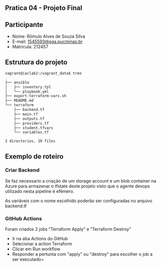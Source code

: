 
## Pratica 04 - Projeto Final

## Participante

- Nome: Rômulo Alves de Souza Silva
- E-mail: 1545593@sga.pucminas.br
- Matricula: 212457

## Estrutura do projeto

```bash
vagrant@iaclab2:/vagrant_data$ tree
.
├── ansible
│   ├── inventory.tpl
│   └── playbook.yml
├── export-terraform-vars.sh
├── README.md
└── terraform
    ├── backend.tf
    ├── main.tf
    ├── outputs.tf
    ├── providers.tf
    ├── student.tfvars
    └── variables.tf

2 directories, 10 files
```

## Exemplo de roteiro

### Criar Backend 

Se faz necessario a criação de um storage account e um blob container na Azure para armazenar o tfstate deste projeto visto que o agente devops utilizado nesta pipeline é efêmero.

As variáveis com o nome escolhido poderão ser configuradas no arquivo backend.tf

### GitHub Actions

Foram criados 2 jobs "Terraform Apply" e "Terraform Destroy"

- Ir na aba Actions do GitHub
- Selecionar a action Terraform
- Clicar em Run workflow
- Responder a pertunta com "apply" ou "destroy" para escolher o job a ser executado=
